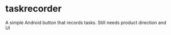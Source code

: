 taskrecorder
============

A simple Android button that records tasks. Still needs product direction and UI
